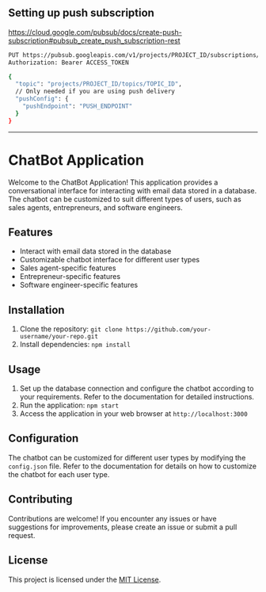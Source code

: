 ## Setting up push subscription
https://cloud.google.com/pubsub/docs/create-push-subscription#pubsub_create_push_subscription-rest


```sh
PUT https://pubsub.googleapis.com/v1/projects/PROJECT_ID/subscriptions/SUBSCRIPTION_ID
Authorization: Bearer ACCESS_TOKEN

{
  "topic": "projects/PROJECT_ID/topics/TOPIC_ID",
  // Only needed if you are using push delivery
  "pushConfig": {
    "pushEndpoint": "PUSH_ENDPOINT"
  }
}
```


---
# ChatBot Application

Welcome to the ChatBot Application! This application provides a conversational interface for interacting with email data stored in a database. The chatbot can be customized to suit different types of users, such as sales agents, entrepreneurs, and software engineers.

## Features

- Interact with email data stored in the database
- Customizable chatbot interface for different user types
- Sales agent-specific features
- Entrepreneur-specific features
- Software engineer-specific features

## Installation

1. Clone the repository: `git clone https://github.com/your-username/your-repo.git`
2. Install dependencies: `npm install`

## Usage

1. Set up the database connection and configure the chatbot according to your requirements. Refer to the documentation for detailed instructions.
2. Run the application: `npm start`
3. Access the application in your web browser at `http://localhost:3000`

## Configuration

The chatbot can be customized for different user types by modifying the `config.json` file. Refer to the documentation for details on how to customize the chatbot for each user type.

## Contributing

Contributions are welcome! If you encounter any issues or have suggestions for improvements, please create an issue or submit a pull request.

## License

This project is licensed under the [MIT License](https://opensource.org/licenses/MIT).

